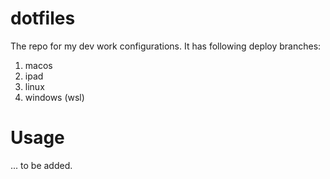 # dotfiles

The repo for my dev work configurations. It has following deploy branches:  
1. macos  
1. ipad  
1. linux  
1. windows (wsl)  

# Usage

... to be added.  

